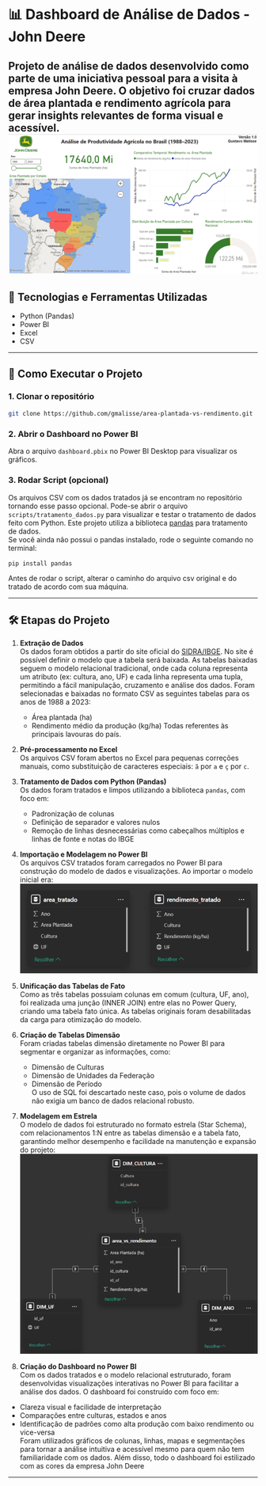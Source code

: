 # 📊 Dashboard de Análise de Dados - John Deere

Projeto de análise de dados desenvolvido como parte de uma iniciativa pessoal para a visita à empresa John Deere. O objetivo foi cruzar dados de **área plantada** e **rendimento agrícola** para gerar insights relevantes de forma visual e acessível.
![Demonstração do Dashboard](assets/demo-dashboard.gif)
---

## 🧰 Tecnologias e Ferramentas Utilizadas

- Python (Pandas)
- Power BI
- Excel
- CSV

---

## 🚀 Como Executar o Projeto

### 1. Clonar o repositório
```bash
git clone https://github.com/gmalisse/area-plantada-vs-rendimento.git
```

### 2. Abrir o Dashboard no Power BI

Abra o arquivo `dashboard.pbix` no Power BI Desktop para visualizar os gráficos.

### 3. Rodar Script (opcional)

Os arquivos CSV com os dados tratados já se encontram no repositório tornando esse passo opcional. Pode-se abrir o arquivo `scripts/tratamento_dados.py` para visualizar e testar o tratamento de dados feito com Python. Este projeto utiliza a biblioteca [pandas](https://pandas.pydata.org/) para tratamento de dados.  
Se você ainda não possui o pandas instalado, rode o seguinte comando no terminal:

```bash
pip install pandas
```

 Antes de rodar o script, alterar o caminho do arquivo csv original e do tratado de acordo com sua máquina.

---

## 🛠️ Etapas do Projeto

1. **Extração de Dados**  
   Os dados foram obtidos a partir do site oficial do [SIDRA/IBGE](https://sidra.ibge.gov.br/tabela/1612). No site é possível definir o modelo que a tabela será baixada. As tabelas baixadas seguem o modelo relacional tradicional, onde cada coluna representa um atributo (ex: cultura, ano, UF) e cada linha representa uma tupla, permitindo a fácil manipulação, cruzamento e análise dos dados.
 Foram selecionadas e baixadas no formato CSV as seguintes tabelas para os anos de 1988 a 2023:
   - Área plantada (ha)
   - Rendimento médio da produção (kg/ha) 
   Todas referentes às principais lavouras do país.

2. **Pré-processamento no Excel**  
   Os arquivos CSV foram abertos no Excel para pequenas correções manuais, como substituição de caracteres especiais: `ã` por `a` e `ç` por `c`.

3. **Tratamento de Dados com Python (Pandas)**  
   Os dados foram tratados e limpos utilizando a biblioteca `pandas`, com foco em:
   - Padronização de colunas
   - Definição de separador e valores nulos
   - Remoção de linhas desnecessárias como cabeçalhos múltiplos e linhas de fonte e notas do IBGE

4. **Importação e Modelagem no Power BI**  
   Os arquivos CSV tratados foram carregados no Power BI para construção do modelo de dados e visualizações.
   Ao importar o modelo inicial era:
   ![Modelo inicial](assets/modelo-inicial.png)

6. **Unificação das Tabelas de Fato**  
   Como as três tabelas possuiam colunas em comum (cultura, UF, ano), foi realizada uma junção (INNER JOIN) entre elas no Power Query, criando uma tabela fato única. As tabelas originais foram desabilitadas da carga para otimização do modelo.

7. **Criação de Tabelas Dimensão**  
   Foram criadas tabelas dimensão diretamente no Power BI para segmentar e organizar as informações, como:
   - Dimensão de Culturas
   - Dimensão de Unidades da Federação
   - Dimensão de Período  
   O uso de SQL foi descartado neste caso, pois o volume de dados não exigia um banco de dados relacional robusto.

8. **Modelagem em Estrela**  
   O modelo de dados foi estruturado no formato estrela (Star Schema), com relacionamentos 1:N entre as tabelas dimensão e a tabela fato, garantindo melhor desempenho e facilidade na manutenção e expansão do projeto:
   ![Modelo estrela](assets/modelo-estrela.png)

10. **Criação do Dashboard no Power BI**  
   Com os dados tratados e o modelo relacional estruturado, foram desenvolvidas visualizações interativas no Power BI para facilitar a análise dos dados. O dashboard foi construído com foco em:
   - Clareza visual e facilidade de interpretação
   - Comparações entre culturas, estados e anos
   - Identificação de padrões como alta produção com baixo rendimento ou vice-versa  
   Foram utilizados gráficos de colunas, linhas, mapas e segmentações para tornar a análise intuitiva e acessível mesmo para quem não tem familiaridade com os dados. Além disso, todo o dashboard foi estilizado com as cores da empresa John Deere

   
---

